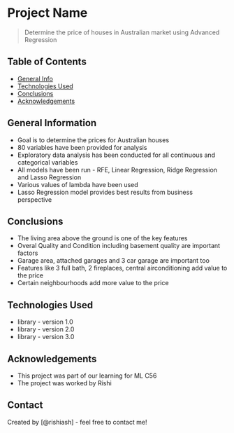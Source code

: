 # Project Name
> Determine the price of houses in Australian market using Advanced Regression


## Table of Contents
* [General Info](#general-information)
* [Technologies Used](#technologies-used)
* [Conclusions](#conclusions)
* [Acknowledgements](#acknowledgements)

<!-- You can include any other section that is pertinent to your problem -->

## General Information
- Goal is to determine the prices for Australian houses
- 80 variables have been provided for analysis
- Exploratory data analysis has been conducted for all continuous and categorical variables
- All models have been run - RFE, Linear Regression, Ridge Regression and Lasso Regression
- Various values of lambda have been used
- Lasso Regression model provides best results from business perspective

<!-- You don't have to answer all the questions - just the ones relevant to your project. -->

## Conclusions
- The living area above the ground is one of the key features
- Overal Quality and Condition including basement quality are important factors
- Garage area, attached garages and 3 car garage are important too
- Features like 3 full bath, 2 fireplaces, central airconditioning add value to the price
- Certain neighbourhoods add more value to the price

<!-- You don't have to answer all the questions - just the ones relevant to your project. -->


## Technologies Used
- library - version 1.0
- library - version 2.0
- library - version 3.0

<!-- As the libraries versions keep on changing, it is recommended to mention the version of library used in this project -->

## Acknowledgements
- This project was part of our learning for ML C56
- The project was worked by Rishi


## Contact
Created by [@rishiash] - feel free to contact me!


<!-- Optional -->
<!-- ## License -->
<!-- This project is open source and available under the [... License](). -->

<!-- You don't have to include all sections - just the one's relevant to your project -->